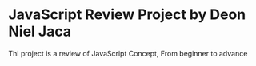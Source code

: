 # JavaScript Review Project by Deon Niel Jaca
Thi project is a review  of JavaScript Concept, From beginner to advance